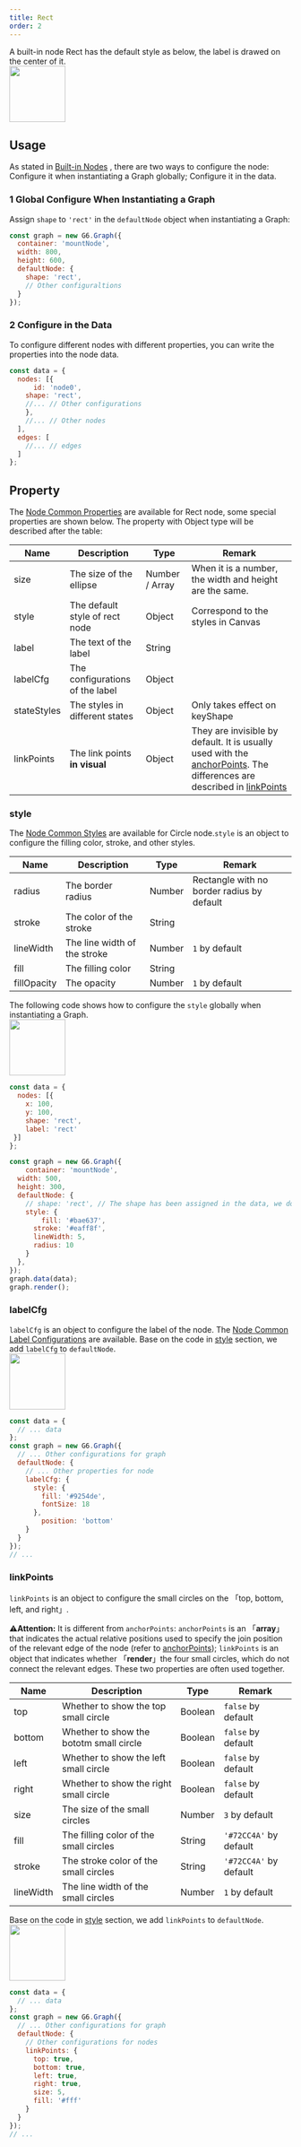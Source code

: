 ```yaml
---
title: Rect
order: 2
---
```


A built-in node Rect has the default style as below, the label is drawed on the center of it.<br /><img src='https://gw.alipayobjects.com/mdn/rms_f8c6a0/afts/img/A*k2nBTozK6XsAAAAAAAAAAABkARQnAQ' width=100/>


## Usage
As stated in [Built-in Nodes](../defaultNode) , there are two ways to configure the node: Configure it when instantiating a Graph globally; Configure it in the data.


### 1 Global Configure When Instantiating a Graph
Assign `shape` to `'rect'` in the `defaultNode` object when instantiating a Graph:
```javascript
const graph = new G6.Graph({
  container: 'mountNode',
  width: 800,
  height: 600,
  defaultNode: {
    shape: 'rect',
    // Other configuraltions
  }
});
```


### 2 Configure in the Data
To configure different nodes with different properties, you can write the properties into the node data.
```javascript
const data = {
  nodes: [{
	  id: 'node0',
    shape: 'rect',
    //... // Other configurations
    },
    //... // Other nodes
  ],
  edges: [
    //... // edges
  ]
};
```


## Property
The [Node Common Properties](/en/docs/manual/middle/elements/nodes/defaultNode/#common-property) are available for Rect node, some special properties are shown below. The property with Object type will be described after the table:

| Name | Description | Type | Remark |
| --- | --- | --- | --- |
| size | The size of the ellipse | Number / Array | When it is a number, the width and height are the same. |
| style | The default style of rect node | Object | Correspond to the styles in Canvas |
| label | The text of the label | String |  |
| labelCfg | The configurations of the label | Object |  |
| stateStyles | The styles in different states | Object | Only takes effect on keyShape |
| linkPoints | The link points **in visual** | Object | They are invisible by default. It is usually used with the [anchorPoints](http://localhost:8000/en/docs/manual/middle/elements/nodes/defaultNode/#common-property). The differences are described in [linkPoints](#linkpoints) |



### style
The [Node Common Styles](/en/docs/manual/middle/elements/nodes/defaultNode/#style) are available for Circle node.`style` is an object to configure the filling color, stroke, and other styles. 

| Name | Description | Type | Remark |
| --- | --- | --- | --- |
| radius | The border radius | Number | Rectangle with no border radius by default |
| stroke | The color of the stroke | String |  |
| lineWidth | The line width of the stroke | Number | `1` by default |
| fill | The filling color | String |  |
| fillOpacity | The opacity | Number | `1` by default |


The following code shows how to configure the `style` globally when instantiating a Graph.<br /><img src='https://gw.alipayobjects.com/mdn/rms_f8c6a0/afts/img/A*EFtLTp134y8AAAAAAAAAAABkARQnAQ' width=100/>
```javascript
const data = {
  nodes: [{
    x: 100,
    y: 100,
    shape: 'rect',
    label: 'rect'
 }]
};

const graph = new G6.Graph({
	container: 'mountNode',
  width: 500,
  height: 300,
  defaultNode: {
    // shape: 'rect', // The shape has been assigned in the data, we do not have to define it any more
    style: {
    	fill: '#bae637',
      stroke: '#eaff8f',
      lineWidth: 5,
      radius: 10
    }
  },
});
graph.data(data);
graph.render();
```


### labelCfg
`labelCfg` is an object to configure the label of the node. The [Node Common Label Configurations](/en/docs/manual/middle/elements/nodes/defaultNode/#label-and-labelcfg) are available. Base on the code in [style](#style) section, we add `labelCfg` to `defaultNode`.<br /><img src='https://gw.alipayobjects.com/mdn/rms_f8c6a0/afts/img/A*bAjNR7yF1uIAAAAAAAAAAABkARQnAQ' width=100/>
```javascript
const data = {
  // ... data
};
const graph = new G6.Graph({
  // ... Other configurations for graph
  defaultNode: {
    // ... Other properties for node
    labelCfg: {
      style: {
      	fill: '#9254de',
        fontSize: 18
      },
    	position: 'bottom'
    }
  }
});
// ...
```


### linkPoints
`linkPoints` is an object to configure the small circles on the 「top, bottom, left, and right」.

⚠️**Attention:** It is different from `anchorPoints`:
`anchorPoints` is an 「**array**」 that indicates the actual relative positions used to specify the join position of the relevant edge of the node (refer to [anchorPoints](/en/docs/manual/middle/keyConcept/#anchorpoint));
`linkPoints` is an object that indicates whether 「**render**」the four small circles, which do not connect the relevant edges. These two properties are often used together.

| Name | Description | Type | Remark |
| --- | --- | --- | --- |
| top | Whether to show the top small circle | Boolean | `false` by default |
| bottom | Whether to show the bototm small circle | Boolean | `false` by default |
| left | Whether to show the left small circle | Boolean | `false` by default |
| right | Whether to show the right small circle | Boolean | `false` by default |
| size | The size of the small circles | Number | `3` by default |
| fill | The filling color of the small circles | String | `'#72CC4A'` by default |
| stroke | The stroke color of the small circles | String | `'#72CC4A'` by default |
| lineWidth | The line width of the small circles | Number | `1` by default |


Base on the code in [style](#style) section, we add `linkPoints` to `defaultNode`.<br /><img src='https://gw.alipayobjects.com/mdn/rms_f8c6a0/afts/img/A*vsLASZHBX88AAAAAAAAAAABkARQnAQ' width=100/>
```javascript
const data = {
  // ... data
};
const graph = new G6.Graph({
  // ... Other configurations for graph
  defaultNode: {
    // Other configurations for nodes
    linkPoints: {
      top: true,
      bottom: true,
      left: true,
      right: true,
      size: 5,
      fill: '#fff'
    }
  }
});
// ...
```
